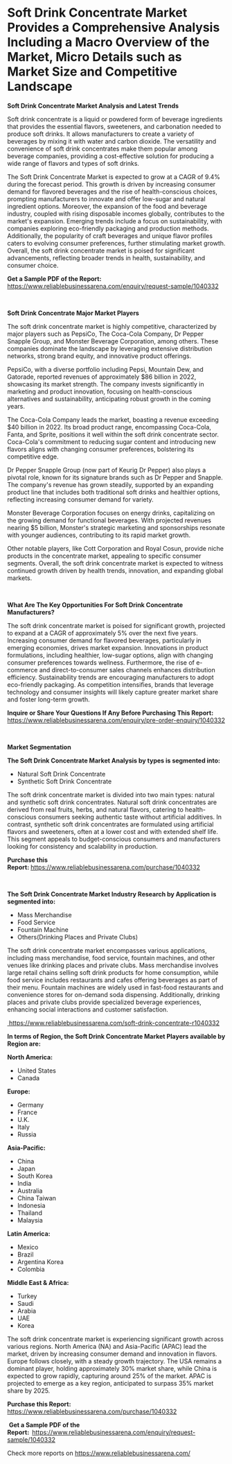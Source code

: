 <p><h1>Soft Drink Concentrate Market Provides a Comprehensive Analysis Including a Macro Overview of the Market, Micro Details such as Market Size and Competitive Landscape</h1></p><p><strong>Soft Drink Concentrate Market Analysis and Latest Trends</strong></p>
<p><p>Soft drink concentrate is a liquid or powdered form of beverage ingredients that provides the essential flavors, sweeteners, and carbonation needed to produce soft drinks. It allows manufacturers to create a variety of beverages by mixing it with water and carbon dioxide. The versatility and convenience of soft drink concentrates make them popular among beverage companies, providing a cost-effective solution for producing a wide range of flavors and types of soft drinks.</p><p>The Soft Drink Concentrate Market is expected to grow at a CAGR of 9.4% during the forecast period. This growth is driven by increasing consumer demand for flavored beverages and the rise of health-conscious choices, prompting manufacturers to innovate and offer low-sugar and natural ingredient options. Moreover, the expansion of the food and beverage industry, coupled with rising disposable incomes globally, contributes to the market's expansion. Emerging trends include a focus on sustainability, with companies exploring eco-friendly packaging and production methods. Additionally, the popularity of craft beverages and unique flavor profiles caters to evolving consumer preferences, further stimulating market growth. Overall, the soft drink concentrate market is poised for significant advancements, reflecting broader trends in health, sustainability, and consumer choice.</p></p>
<p><strong>Get a Sample PDF of the Report:&nbsp;</strong> <a href="https://www.reliablebusinessarena.com/enquiry/request-sample/1040332?utm_campaign=2175&utm_medium=2&utm_source=Github&utm_content=ia&utm_term=07042025&utm_id=soft-drink-concentrate">https://www.reliablebusinessarena.com/enquiry/request-sample/1040332</a></p>
<p>&nbsp;</p>
<p><strong>Soft Drink Concentrate Major Market Players</strong></p>
<p><p>The soft drink concentrate market is highly competitive, characterized by major players such as PepsiCo, The Coca-Cola Company, Dr Pepper Snapple Group, and Monster Beverage Corporation, among others. These companies dominate the landscape by leveraging extensive distribution networks, strong brand equity, and innovative product offerings.</p><p>PepsiCo, with a diverse portfolio including Pepsi, Mountain Dew, and Gatorade, reported revenues of approximately $86 billion in 2022, showcasing its market strength. The company invests significantly in marketing and product innovation, focusing on health-conscious alternatives and sustainability, anticipating robust growth in the coming years.</p><p>The Coca-Cola Company leads the market, boasting a revenue exceeding $40 billion in 2022. Its broad product range, encompassing Coca-Cola, Fanta, and Sprite, positions it well within the soft drink concentrate sector. Coca-Cola's commitment to reducing sugar content and introducing new flavors aligns with changing consumer preferences, bolstering its competitive edge.</p><p>Dr Pepper Snapple Group (now part of Keurig Dr Pepper) also plays a pivotal role, known for its signature brands such as Dr Pepper and Snapple. The company's revenue has grown steadily, supported by an expanding product line that includes both traditional soft drinks and healthier options, reflecting increasing consumer demand for variety.</p><p>Monster Beverage Corporation focuses on energy drinks, capitalizing on the growing demand for functional beverages. With projected revenues nearing $5 billion, Monster's strategic marketing and sponsorships resonate with younger audiences, contributing to its rapid market growth.</p><p>Other notable players, like Cott Corporation and Royal Cosun, provide niche products in the concentrate market, appealing to specific consumer segments. Overall, the soft drink concentrate market is expected to witness continued growth driven by health trends, innovation, and expanding global markets.</p></p>
<p>&nbsp;</p>
<p><strong>What Are The Key Opportunities For Soft Drink Concentrate Manufacturers?</strong></p>
<p><p>The soft drink concentrate market is poised for significant growth, projected to expand at a CAGR of approximately 5% over the next five years. Increasing consumer demand for flavored beverages, particularly in emerging economies, drives market expansion. Innovations in product formulations, including healthier, low-sugar options, align with changing consumer preferences towards wellness. Furthermore, the rise of e-commerce and direct-to-consumer sales channels enhances distribution efficiency. Sustainability trends are encouraging manufacturers to adopt eco-friendly packaging. As competition intensifies, brands that leverage technology and consumer insights will likely capture greater market share and foster long-term growth.</p></p>
<p><strong>Inquire or Share Your Questions If Any Before Purchasing This Report:</strong> <a href="https://www.reliablebusinessarena.com/enquiry/pre-order-enquiry/1040332?utm_campaign=2175&utm_medium=2&utm_source=Github&utm_content=ia&utm_term=07042025&utm_id=soft-drink-concentrate">https://www.reliablebusinessarena.com/enquiry/pre-order-enquiry/1040332</a></p>
<p>&nbsp;</p>
<p><strong>Market Segmentation</strong></p>
<p><strong>The Soft Drink Concentrate Market Analysis by types is segmented into:</strong></p>
<p><ul><li>Natural Soft Drink Concentrate</li><li>Synthetic Soft Drink Concentrate</li></ul></p>
<p><p>The soft drink concentrate market is divided into two main types: natural and synthetic soft drink concentrates. Natural soft drink concentrates are derived from real fruits, herbs, and natural flavors, catering to health-conscious consumers seeking authentic taste without artificial additives. In contrast, synthetic soft drink concentrates are formulated using artificial flavors and sweeteners, often at a lower cost and with extended shelf life. This segment appeals to budget-conscious consumers and manufacturers looking for consistency and scalability in production.</p></p>
<p><strong>Purchase this Report:&nbsp;</strong><a href="https://www.reliablebusinessarena.com/purchase/1040332?utm_campaign=2175&utm_medium=2&utm_source=Github&utm_content=ia&utm_term=07042025&utm_id=soft-drink-concentrate">https://www.reliablebusinessarena.com/purchase/1040332</a></p>
<p>&nbsp;</p>
<p><strong>The Soft Drink Concentrate Market Industry Research by Application is segmented into:</strong></p>
<p><ul><li>Mass Merchandise</li><li>Food Service</li><li>Fountain Machine</li><li>Others(Drinking Places and Private Clubs)</li></ul></p>
<p><p>The soft drink concentrate market encompasses various applications, including mass merchandise, food service, fountain machines, and other venues like drinking places and private clubs. Mass merchandise involves large retail chains selling soft drink products for home consumption, while food service includes restaurants and cafes offering beverages as part of their menu. Fountain machines are widely used in fast-food restaurants and convenience stores for on-demand soda dispensing. Additionally, drinking places and private clubs provide specialized beverage experiences, enhancing social interactions and customer satisfaction.</p></p>
<p><a href="https://www.reliablebusinessarena.com/soft-drink-concentrate-r1040332?utm_campaign=2175&utm_medium=2&utm_source=Github&utm_content=ia&utm_term=07042025&utm_id=soft-drink-concentrate">&nbsp;https://www.reliablebusinessarena.com/soft-drink-concentrate-r1040332</a></p>
<p><strong>In terms of Region, the Soft Drink Concentrate Market Players available by Region are:</strong></p>
<p>
    <p> <strong> North America: </strong>
        <ul>
            <li>United States</li>
            <li>Canada</li>
        </ul>
        </p> 
    <p> <strong> Europe: </strong>
        <ul>
            <li>Germany</li>
            <li>France</li>
            <li>U.K.</li>
            <li>Italy</li>
            <li>Russia</li>
        </ul>
        </p> 
    <p> <strong> Asia-Pacific: </strong>
        <ul>
            <li>China</li>
            <li>Japan</li>
            <li>South Korea</li>
            <li>India</li>
            <li>Australia</li>
            <li>China Taiwan</li>
            <li>Indonesia</li>
            <li>Thailand</li>
            <li>Malaysia</li>
        </ul>
        </p> 
    <p> <strong> Latin America: </strong>
        <ul>
            <li>Mexico</li>
            <li>Brazil</li>
            <li>Argentina Korea</li>
            <li>Colombia</li>
        </ul>
        </p> 
    <p> <strong> Middle East & Africa: </strong>
        <ul>
            <li>Turkey</li>
            <li>Saudi</li>
            <li>Arabia</li>
            <li>UAE</li>
            <li>Korea</li>
        </ul>
    </p>
    </p>
<p><p>The soft drink concentrate market is experiencing significant growth across various regions. North America (NA) and Asia-Pacific (APAC) lead the market, driven by increasing consumer demand and innovation in flavors. Europe follows closely, with a steady growth trajectory. The USA remains a dominant player, holding approximately 30% market share, while China is expected to grow rapidly, capturing around 25% of the market. APAC is projected to emerge as a key region, anticipated to surpass 35% market share by 2025.</p></p>
<p><strong>Purchase this Report: </strong><a href="https://www.reliablebusinessarena.com/purchase/1040332?utm_campaign=2175&utm_medium=2&utm_source=Github&utm_content=ia&utm_term=07042025&utm_id=soft-drink-concentrate">https://www.reliablebusinessarena.com/purchase/1040332</a></p>
<p>&nbsp;<strong>Get a Sample PDF of the Report:&nbsp;&nbsp;</strong><a href="https://www.reliablebusinessarena.com/enquiry/request-sample/1040332?utm_campaign=2175&utm_medium=2&utm_source=Github&utm_content=ia&utm_term=07042025&utm_id=soft-drink-concentrate">https://www.reliablebusinessarena.com/enquiry/request-sample/1040332</a></p>
<p><strong></strong></p>
<p>Check more reports on <a href="https://www.reliablebusinessarena.com/?utm_campaign=2175&utm_medium=2&utm_source=Github&utm_content=ia&utm_term=07042025&utm_id=soft-drink-concentrate">https://www.reliablebusinessarena.com/</a></p>